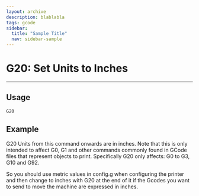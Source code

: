 ```yaml
---
layout: archive
description: blablabla
tags: gcode
sidebar:
  title: "Sample Title"
  nav: sidebar-sample
---
```


# G20: Set Units to Inches #
***
## Usage ##
```
G20
```

## Example ##

G20
Units from this command onwards are in inches. Note that this is only intended to affect G0, G1 and other commands commonly found in GCode files that represent objects to print. Specifically G20 only affects: G0 to G3, G10 and G92.

So you should use metric values in config.g when configuring the printer and then change to inches with G20 at the end of it if the Gcodes you want to send to move the machine are expressed in inches.

